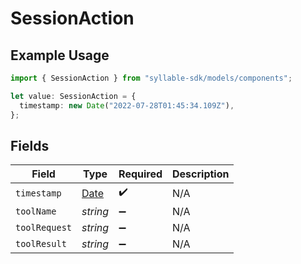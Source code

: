 # SessionAction

## Example Usage

```typescript
import { SessionAction } from "syllable-sdk/models/components";

let value: SessionAction = {
  timestamp: new Date("2022-07-28T01:45:34.109Z"),
};
```

## Fields

| Field                                                                                         | Type                                                                                          | Required                                                                                      | Description                                                                                   |
| --------------------------------------------------------------------------------------------- | --------------------------------------------------------------------------------------------- | --------------------------------------------------------------------------------------------- | --------------------------------------------------------------------------------------------- |
| `timestamp`                                                                                   | [Date](https://developer.mozilla.org/en-US/docs/Web/JavaScript/Reference/Global_Objects/Date) | :heavy_check_mark:                                                                            | N/A                                                                                           |
| `toolName`                                                                                    | *string*                                                                                      | :heavy_minus_sign:                                                                            | N/A                                                                                           |
| `toolRequest`                                                                                 | *string*                                                                                      | :heavy_minus_sign:                                                                            | N/A                                                                                           |
| `toolResult`                                                                                  | *string*                                                                                      | :heavy_minus_sign:                                                                            | N/A                                                                                           |
